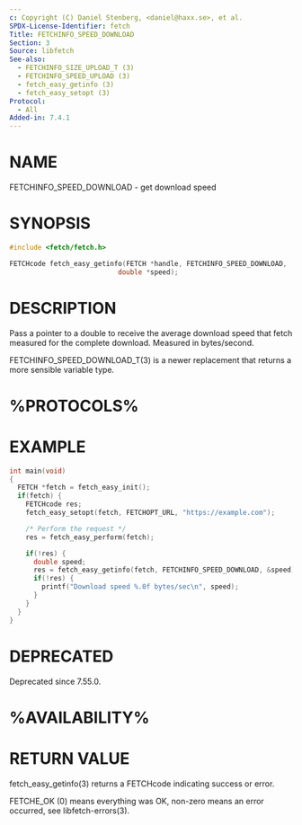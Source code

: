 ```yaml
---
c: Copyright (C) Daniel Stenberg, <daniel@haxx.se>, et al.
SPDX-License-Identifier: fetch
Title: FETCHINFO_SPEED_DOWNLOAD
Section: 3
Source: libfetch
See-also:
  - FETCHINFO_SIZE_UPLOAD_T (3)
  - FETCHINFO_SPEED_UPLOAD (3)
  - fetch_easy_getinfo (3)
  - fetch_easy_setopt (3)
Protocol:
  - All
Added-in: 7.4.1
---
```


# NAME

FETCHINFO_SPEED_DOWNLOAD - get download speed

# SYNOPSIS

~~~c
#include <fetch/fetch.h>

FETCHcode fetch_easy_getinfo(FETCH *handle, FETCHINFO_SPEED_DOWNLOAD,
                           double *speed);
~~~

# DESCRIPTION

Pass a pointer to a double to receive the average download speed that fetch
measured for the complete download. Measured in bytes/second.

FETCHINFO_SPEED_DOWNLOAD_T(3) is a newer replacement that returns a more
sensible variable type.

# %PROTOCOLS%

# EXAMPLE

~~~c
int main(void)
{
  FETCH *fetch = fetch_easy_init();
  if(fetch) {
    FETCHcode res;
    fetch_easy_setopt(fetch, FETCHOPT_URL, "https://example.com");

    /* Perform the request */
    res = fetch_easy_perform(fetch);

    if(!res) {
      double speed;
      res = fetch_easy_getinfo(fetch, FETCHINFO_SPEED_DOWNLOAD, &speed);
      if(!res) {
        printf("Download speed %.0f bytes/sec\n", speed);
      }
    }
  }
}
~~~

# DEPRECATED

Deprecated since 7.55.0.

# %AVAILABILITY%

# RETURN VALUE

fetch_easy_getinfo(3) returns a FETCHcode indicating success or error.

FETCHE_OK (0) means everything was OK, non-zero means an error occurred, see
libfetch-errors(3).
